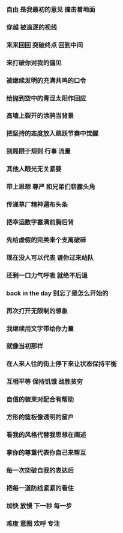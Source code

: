 ### 自由 是我最初的意见 撞击着地面
### 穿越 被追逐的视线 
### 来来回回 突破终点 回到中间
### 来打破你对我的偏见
### 被继续发明的充满共鸣的口令
### 给抛到空中的青涩太阳作回应
### 高墙上裂开的涂鸦当背景
### 把坚持的态度放入跳跃节奏中觉醒
### 别局限于规则 行事 流量 
### 其他人眼光无关紧要
### 带上思想 尊严 和兄弟们崭露头角
### 传递草厂精神遍布头条
### 把幸运数字塞满前胸后背
### 先给虚假的完美来个支离破碎
### 现在没人可以代表 请你过来站队
### 还剩一口力气呼吸 就绝不后退
### back in the day 别忘了是怎么开始的
### 再次打开无限制的想象
### 我继续用文字带给你力量
### 就像当初那样 
### 在人来人往的街上停下来让状态保持平衡
### 互相平等 保持饥饿 战胜贫穷
### 自信的装束对配合有帮助
### 方形的篮板像透明的窗户
### 看我的风格代替我思想在阐述
### 拿你的尊重代表你自己来帮互
### 每一次突破自我的表达后
### 把每一道防线紧紧的看住
### 加快 放慢 下一秒 每一步
### 难度 意图 欢呼 专注
